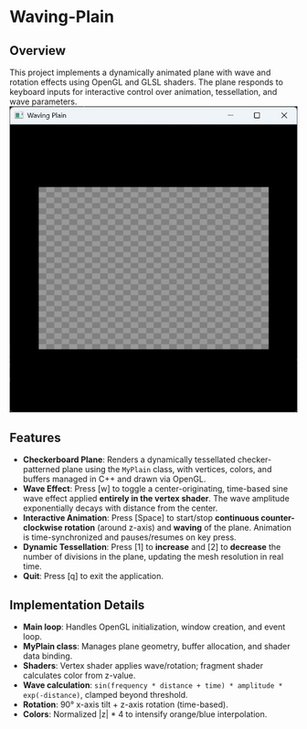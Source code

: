 # Waving-Plain

## Overview
This project implements a dynamically animated plane with wave and rotation effects using OpenGL and GLSL shaders. The plane responds to keyboard inputs for interactive control over animation, tessellation, and wave parameters.
![Waving Plain1](https://github.com/yujin24300/Waving-Plain/blob/main/Waving-Plain1.jpg)

## Features
- **Checkerboard Plane**: Renders a dynamically tessellated checker-patterned plane using the `MyPlain` class, with vertices, colors, and buffers managed in C++ and drawn via OpenGL.
- **Wave Effect**: Press [w] to toggle a center-originating, time-based sine wave effect applied **entirely in the vertex shader**. The wave amplitude exponentially decays with distance from the center.
- **Interactive Animation**: Press [Space] to start/stop **continuous counter-clockwise rotation** (around z-axis) and **waving** of the plane. Animation is time-synchronized and pauses/resumes on key press.
- **Dynamic Tessellation**: Press [1] to **increase** and [2] to **decrease** the number of divisions in the plane, updating the mesh resolution in real time.
- **Quit**: Press [q] to exit the application.

## Implementation Details
- **Main loop**: Handles OpenGL initialization, window creation, and event loop.
- **MyPlain class**: Manages plane geometry, buffer allocation, and shader data binding.
- **Shaders**: Vertex shader applies wave/rotation; fragment shader calculates color from z-value.
- **Wave calculation**: `sin(frequency * distance + time) * amplitude * exp(-distance)`, clamped beyond threshold.
- **Rotation**: 90° x-axis tilt + z-axis rotation (time-based).
- **Colors**: Normalized |z| * 4 to intensify orange/blue interpolation.
